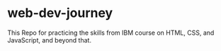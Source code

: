 # web-dev-journey
This Repo for  practicing the skills from IBM course on HTML, CSS, and JavaScript, and beyond that.
